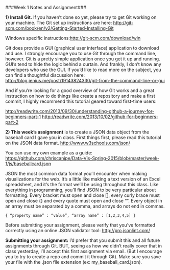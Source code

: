 
###Week 1 Notes and Assignment###

**1) Install Git.**
If you haven’t done so yet, please try to get Git working on your machine. The Git set up instructions are here: 
http://git-scm.com/book/en/v2/Getting-Started-Installing-Git

Windows specific instructions:http://git-scm.com/download/win

Git does provide a GUI (graphical user interface) application to download and use. I strongly encourage you to use Git through the command line, however. Git is a pretty simple application once you get it up and running. GUI’s tend to hide the logic behind a curtain. And frankly, I don’t know any developers who use the GUI. If you’d like to read more on the subject, you can find a thoughtful discussion here: http://blog.jenius.me/post/19143824330/git-from-the-command-line-or-gui

And if you’re looking for a good overview of how Git works and a great instruction on how to do things like create a repository and make a first commit, I highly recommend this tutorial geared toward first-time users:

http://readwrite.com/2013/09/30/understanding-github-a-journey-for-beginners-part-1
http://readwrite.com/2013/10/02/github-for-beginners-part-2


**2) This week’s assignment** is to create a JSON data object from the baseball card I gave you in class. First things first, please read this tutorial on the JSON data format. http://www.w3schools.com/json/

You can use my own example as a guide:
https://github.com/chriscanipe/Data-Vis-Spring-2015/blob/master/week-1/js/baseballcard.json

JSON the most common data format you’ll encounter when making visualizations for the web. It’s a little like making a text version of an Excel spreadsheet, and it’s the format we’ll be using throughout this class. Like everything in programming, you’ll find JSON to be very particular about formatting. Every bracket must open and close [], every curly brace must open and close {} and every quote must open and close “”. Every object in an array must be separated by a comma, and arrays do not end in commas.

`{
	“property name” : “value”,
	“array name” : [1,2,3,4,5]
}`

Before submitting your assignment, please verify that you’ve formatted correctly using an online JSON validator tool: http://pro.jsonlint.com/

**Submitting your assignment:** I’d prefer that you submit this and all future assignments through Git. BUT, seeing as how we didn’t really cover that in class yesterday, I’ll accept this first assignment via email. (But I encourage you to try to create a repo and commit it through Git). Make sure you save your file with the .json file extension (ex: my_baseball_card.json).


